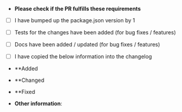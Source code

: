 * **Please check if the PR fulfills these requirements**
- [ ] I have bumped up the package.json version by 1
- [ ] Tests for the changes have been added (for bug fixes / features)
- [ ] Docs have been added / updated (for bug fixes / features)
- [ ] I have copied the below information into the changelog


* **Added



* **Changed



* **Fixed



* **Other information**:
